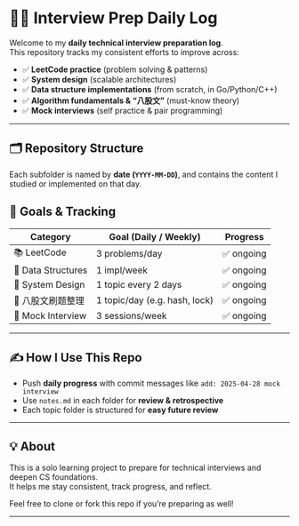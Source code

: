 # 👨‍💻 Interview Prep Daily Log

Welcome to my **daily technical interview preparation log**.  
This repository tracks my consistent efforts to improve across:

- ✅ **LeetCode practice** (problem solving & patterns)
- ✅ **System design** (scalable architectures)
- ✅ **Data structure implementations** (from scratch, in Go/Python/C++)
- ✅ **Algorithm fundamentals & “八股文”** (must-know theory)
- ✅ **Mock interviews** (self practice & pair programming)

---

## 🗂️ Repository Structure

Each subfolder is named by **date (`YYYY-MM-DD`)**, and contains the content I studied or implemented on that day.

## 🧭 Goals & Tracking

| Category              | Goal (Daily / Weekly)         | Progress |
|-----------------------|-------------------------------|----------|
| 📚 LeetCode           | 3 problems/day                | ✅ ongoing |
| 🧱 Data Structures    | 1 impl/week                   | ✅ ongoing |
| 🧠 System Design      | 1 topic every 2 days          | ✅ ongoing |
| 📘 八股文刷题整理       | 1 topic/day (e.g. hash, lock) | ✅ ongoing |
| 🤝 Mock Interview     | 3 sessions/week               | ✅ ongoing |

---

## ✍️ How I Use This Repo

- Push **daily progress** with commit messages like `add: 2025-04-28 mock interview`
- Use `notes.md` in each folder for **review & retrospective**
- Each topic folder is structured for **easy future review**

---

## 💡 About

This is a solo learning project to prepare for technical interviews and deepen CS foundations.  
It helps me stay consistent, track progress, and reflect.

Feel free to clone or fork this repo if you’re preparing as well!

---
